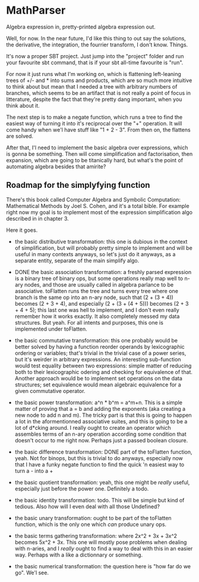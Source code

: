 MathParser
==========

Algebra expression in, pretty-printed algebra expression out. 

Well, for now. In the near future, I'd like this thing to out say the solutions, the derivative, the integration, the fourrier transform, I don't know. Things. 

It's now a proper SBT project. Just jump into the "project" folder and run your favourite sbt command, that is if your sbt all-time favourite is "run".

For now it just runs what I'm working on, which is flattening left-leaning trees of +/- and * into sums and products, which are so much more intuitive to think about but mean that I needed a tree with arbitrary numbers of branches, which seems to be an artifact that is not really a point of focus in litterature, despite the fact that they're pretty dang important, when you think about it. 

The next step is to make a negate function, which runs a tree to find the easiest way of turning it into it's reciprocal over the "+" operation. It will come handy when we'l have stuff like "1 + 2 - 3". From then on, the flattens are solved. 

After that, I'l need to implement the basic algebra over expressions, which is gonna be something. Then will come simplification and factorisation, then expansion, which are going to be titanically hard, but what's the point of automating algebra besides that amirite?

Roadmap for the simplyfying function
------------------------------------

There's this book called Computer Algebra and Symbolic Computation: Mathematical Methods by Joel S. Cohen, and it's a total bible. For example right now my goal is to implement most of the expression simplification algo described in in chapter 3. 

Here it goes. 

* the basic distributive transformation: this one is dubious in the context of simplification, but will probably pretty simple to implement and will be useful in many contexts anyways, so let's just do it anyways, as a separate entity, separate of the main simplify algo. 

* DONE the basic association transformation: a freshly parsed expression is a binary tree of binary ops, but some operations really map well to n-ary nodes, and those are usually called in algebra parlance to be associative. toFlatten runs the tree and turns every tree where one branch is the same op into an n-ary node, such that (2 + (3 + 4)) becomes (2 + 3 + 4), and especially (2 + (3 + (4 + 5))) becomes (2 + 3 + 4 + 5); this last one was hell to implement, and I don't even really remember how it works exactly. It also completely messed my data structures. But yeah. For all intents and purposes, this one is implemented under toFlatten. 

* the basic commutative transformation: this one probably would be better solved by having a function reorder operands by lexicographic ordering or variables; that's trivial in the trivial case of a power series, but it's weirder in arbitrary expressions. An interesting sub-function would test equality between two expressions: simple matter of reducing both to their lexicographic odering and checking for equivalence of that. Another approach would be to implement set operations on the data structures; set equivalence would mean algebraic equivalence for a given commutative operator. 

* the basic power transformation: a^n * b^m = a^m+n. This is a simple matter of proving that a = b and adding the exponents (aka creating a new node to add n and m). The tricky part is that this is going to happen a lot in the aformentionned associative suites, and this is going to be a lot of d*cking around. I really ought to create an operator which assembles terms of an n-ary operation according some condition that doesn't occur to me right now. Perhaps just a passed boolean closure. 

* the basic difference transformation: DONE part of the toFlatten function, yeah. Not for binops, but this is trivial to do anyways, especially now that I have a funky negate function to find the quick 'n easiest way to turn a - into a +

* the basic quotient transformation: yeah, this one might be *really* useful, especially just before the power one. Definitely a todo. 

* the basic identity transformation: todo. This will be simple but kind of tedious. Also how will I even deal with all those Undefined?

* the basic unary transformation: ought to be part of the toFlatten function, which is the only one which *can* produce unary ops. 

* the basic terms gathering transformation: where 2x^2 + 3x + 3x^2 becomes 5x^2 + 3x. This one will mostly pose problems when dealing with n-aries, and I *really* ought to find a way to deal with this in an easier way. Perhaps with a like a dictionnary or something. 

* the basic numerical transformation: the question here is "how far do we go". We'l see. 
